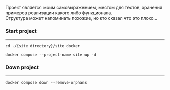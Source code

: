 Проект является моим самовыражением, местом для тестов, хранения примеров реализации какого либо функционала.   
Структура может напоминать похожие, но кто сказал что это плохо...  


### Start project
---
```
cd ./{site directory}/site_docker
```
```
docker compose --project-name site up -d
```

### Down project
---
```
docker compose down --remove-orphans
```
